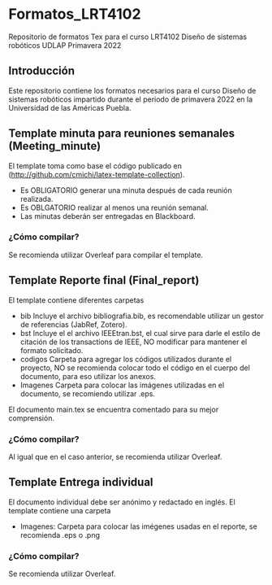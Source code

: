 # Formatos_LRT4102
Repositorio de formatos Tex para el curso LRT4102 Diseño de sistemas robóticos UDLAP Primavera 2022
## Introducción
Este repositorio contiene los formatos necesarios para el curso Diseño de sistemas robóticos impartido durante el periodo de primavera 2022 en la Universidad de las Américas Puebla.
## Template minuta para reuniones semanales (Meeting_minute)
El template toma como base el código publicado en (http://github.com/cmichi/latex-template-collection). 
* Es OBLIGATORIO generar una minuta después de cada reunión realizada.
* Es OBLGATORIO realizar al menos una reunión semanal. 
* Las minutas deberán ser entregadas en Blackboard.

### ¿Cómo compilar?
Se recomienda utilizar Overleaf para compilar el template.

## Template Reporte final (Final_report)
El template contiene diferentes carpetas
* bib Incluye el archivo bibliografia.bib, es recomendable utilizar un gestor de referencias (JabRef, Zotero).
* bst Incluye el el archivo IEEEtran.bst, el cual sirve para darle el estilo de citación de los transactions de IEEE, NO modificar para mantener el formato solicitado.
* codigos Carpeta para agregar los códigos utilizados durante el proyecto, NO se recomienda colocar todo el código en el cuerpo del documento, para eso utilizar los anexos.
* Imagenes Carpeta para colocar las imágenes utilizadas en el documento, se recomiendo utilizar .eps.

El documento main.tex se encuentra comentado para su mejor comprensión.

### ¿Cómo compilar?
Al igual que en el caso anterior, se recomienda utilizar Overleaf.

## Template Entrega individual
El documento individual debe ser anónimo y redactado en inglés.
El template contiene una carpeta
* Imagenes: Carpeta para colocar las imégenes usadas en el reporte, se recomienda .eps o .png

### ¿Cómo compilar?
Se recomienda utilizar Overleaf.

